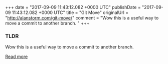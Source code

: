 +++
date = "2017-09-09 11:43:12.082 +0000 UTC"
publishDate = "2017-09-09 11:43:12.082 +0000 UTC"
title = "Git Move"
originalUrl = "http://alanstorm.com/git-move/"
comment = "Wow this is a useful way to move a commit to another branch. "
+++

### TLDR

Wow this is a useful way to move a commit to another branch. 

[Read more](http://alanstorm.com/git-move/)
